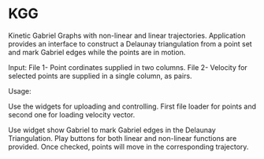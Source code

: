 # KGG
Kinetic Gabriel Graphs with non-linear and linear trajectories. Application provides an interface to construct a Delaunay triangulation from a point set and mark Gabriel edges while the points are in motion.

Input:
File 1- Point cordinates supplied in two columns.
File 2- Velocity for selected points are supplied in a single column, as pairs.

Usage:

Use the widgets for uploading and controlling. First file loader for points and second one for loading velocity vector.

Use widget show Gabriel to mark Gabriel edges in the Delaunay Triangulation. Play buttons for both linear and non-linear functions are provided. Once checked, points will move in the corresponding trajectory.
